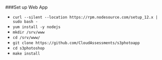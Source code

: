 ###Set up Web App

- `curl --silent --location https://rpm.nodesource.com/setup_12.x | sudo bash -`
- `yum install -y nodejs`
- `mkdir /srv/www`
- `cd /srv/www/`
- `git clone https://github.com/CloudAssessments/s3photoapp`
- `cd s3photoshop`
- `make install`
